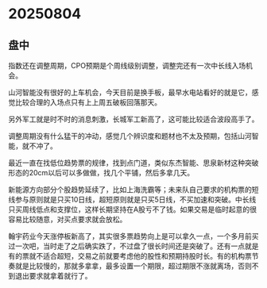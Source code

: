 # 20250804

## 盘中

指数还在调整周期，CPO预期是个周线级别调整，调整完还有一次中长线入场机会。

山河智能没有很好的上车机会，今天目前是换手板，最早水电站看好的就是它，感觉比较合理的入场点只有上上周五破板回落那天。

另外军工就是时不时的消息刺激，长城军工新高了，这可能比较适合波段高手了。

调整周期没有什么猛干的冲动，感觉几个辨识度和题材也不太及预期，包括山河智能，就不冲了。

最近一直在找低位趋势票的规律，找到点门道，类似东杰智能、思泉新材这种突破形态的20cm以后可以多做做，找几个平铺，然后多拿几天。

新能源方向部分个股趋势延续了，比如上海洗霸等；未来队自己要求的机构票的短线参与原则就是只买10日线，超短原则就是只买5日线，不买加速和突破。中长线只买周线低点和支撑位，这样长期坚持在A股亏不了钱。如果交易是临时起意的很容易比较随意，对买点要求就会放松。

翰宇药业今天涨停板新高了，其实很多票趋势向上是可以拿久一点，一个多月前买过一次吧，当时走了之后确实跌了，不过盘了很长时间还是突破了。还有一点就是有的票就不适合超短，交易之前就要考虑他的股性和预期持股时长。有的机构票节奏就是比较慢的，那就多拿拿，最多设置一个期限，超过期限不涨就离场，否则不到退出要求就拿着就行了。


